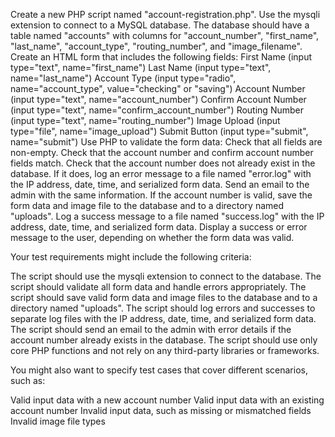 Create a new PHP script named "account-registration.php".
Use the mysqli extension to connect to a MySQL database. The database should have a table named "accounts" with columns for "account_number", "first_name", "last_name", "account_type", "routing_number", and "image_filename".
Create an HTML form that includes the following fields:
First Name (input type="text", name="first_name")
Last Name (input type="text", name="last_name")
Account Type (input type="radio", name="account_type", value="checking" or "saving")
Account Number (input type="text", name="account_number")
Confirm Account Number (input type="text", name="confirm_account_number")
Routing Number (input type="text", name="routing_number")
Image Upload (input type="file", name="image_upload")
Submit Button (input type="submit", name="submit")
Use PHP to validate the form data:
Check that all fields are non-empty.
Check that the account number and confirm account number fields match.
Check that the account number does not already exist in the database. If it does, log an error message to a file named "error.log" with the IP address, date, time, and serialized form data. Send an email to the admin with the same information.
If the account number is valid, save the form data and image file to the database and to a directory named "uploads". Log a success message to a file named "success.log" with the IP address, date, time, and serialized form data.
Display a success or error message to the user, depending on whether the form data was valid.

Your test requirements might include the following criteria:

The script should use the mysqli extension to connect to the database.
The script should validate all form data and handle errors appropriately.
The script should save valid form data and image files to the database and to a directory named "uploads".
The script should log errors and successes to separate log files with the IP address, date, time, and serialized form data.
The script should send an email to the admin with error details if the account number already exists in the database.
The script should use only core PHP functions and not rely on any third-party libraries or frameworks.

You might also want to specify test cases that cover different scenarios, such as:

Valid input data with a new account number
Valid input data with an existing account number
Invalid input data, such as missing or mismatched fields
Invalid image file types